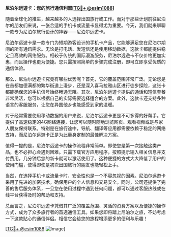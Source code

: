 **尼泊尔远遊卡：您的旅行通信利器[[TG💪+ @esim1088](https://t.me/s/esim1088)]**

随着全球化的推进，越来越多的人选择出国旅行或工作。而对于那些计划前往尼泊尔的朋友们来说，一张合适的手机卡或流量卡显得尤为重要。今天，我们就来聊聊一款专为尼泊尔旅行设计的神器——尼泊尔远遊卡。

尼泊尔远遊卡是一款专门为短期游客设计的手机卡产品，它能够满足您在尼泊尔期间的所有通讯需求。无论是打电话、发短信还是使用移动数据，这款卡都能提供稳定且高效的网络服务。相较于传统的国际漫游服务，尼泊尔远遊卡不仅价格更加实惠，而且操作也更为便捷。您只需按照简单的步骤完成注册，即可立即享受优质的通信体验。

那么，尼泊尔远遊卡究竟有哪些优势呢？首先，它的覆盖范围非常广泛。无论您是在首都加德满都的繁华街道上漫步，还是深入喜马拉雅山区进行徒步探险，这张卡都能确保您的手机信号始终畅通无阻。其次，尼泊尔远遊卡提供的通话和短信套餐非常灵活，您可以根据自己的实际需要选择适合的方案。此外，这款卡还支持多种语言的客服服务，让您在异国他乡也能感受到家的温暖。

对于经常需要使用移动数据的用户来说，尼泊尔远遊卡更是不可多得的好帮手。它提供了高速稳定的4G网络连接，让您可以随时随地浏览网页、观看视频或是与家人朋友保持联系。特别是在旅行途中，导航、翻译等应用都需要依赖于稳定的网络支持，而尼泊尔远遊卡正是为此量身定制的最佳解决方案。

值得一提的是，尼泊尔远遊卡的操作流程非常简单。即使您是第一次接触这类产品，也不必担心会遇到困难。只需下载官方应用程序，按照提示输入相关信息并支付费用，几分钟后您的新卡就可以激活使用了。这种便捷的方式大大降低了用户的使用门槛，使得即使是初次出国旅行的朋友也能轻松上手。

当然，在选择手机卡或流量卡时，安全性也是一个不容忽视的因素。尼泊尔远遊卡采用了先进的加密技术，确保用户的个人信息和交易安全。同时，公司还提供了完善的售后服务体系，一旦您在使用过程中遇到任何问题，都可以通过客服热线或在线平台获得及时的帮助和支持。

总而言之，尼泊尔远遊卡凭借其广泛的覆盖范围、灵活的资费方案以及便捷的操作方式，成为了众多旅行者的首选通信工具。如果您即将踏上尼泊尔之旅，不妨考虑一下这款贴心的通信伴侣。相信它会给您的旅程增添更多的便利与乐趣！

[[TG💪+ @esim1088](https://t.me/s/esim1088) ![Image](https://i.postimg.cc/4NQfJmqS/Snipaste-2025-05-13-00-14-12.png)]